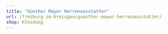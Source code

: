 ```yaml
---
title: "Günther Mayer Herrenausstatter"
url: /freiburg-im-breisgau/guenther-mayer-herrenausstatter/
shop: Kleidung
---
```

